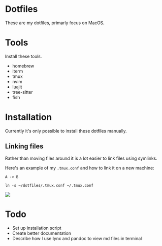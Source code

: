 # Dotfiles
These are my dotfiles, primarly focus on MacOS.

# Tools
Install these tools.
* homebrew
* iterm
* tmux
* nvim
* luajit
* tree-sitter
* fish

# Installation
Currently it's only possible to install these dotfiles manually.

## Linking files
Rather than moving files around it is a lot easier to link files using symlinks.

Here's an example of my `.tmux.conf` and how to link it on a new machine:
```mermaid flowchart LR
A -> B
```
`ln -s ~/dotfiles/.tmux.conf ~/.tmux.conf`

[![](https://mermaid.ink/img/pako:eNpNj7EKgzAQhl8l3NSCDu3oUKhG6FawbsYhmLMGTCIxoS3quzdWhN50_N93cP8EjREICTwtHzpSUqZJmGt141bUJI4vc4lvN5P0UBivxXHj6UpINlFs5CiNXrY4-x3cNc6EVgWOvnfkVP-z8mVmku_sXEMECq3iUoQfptVk4DpUyCAJq8CWB5EB00tQ_SC4w1xIZywkLe9HjIB7Zx4f3UDirMddopKHSmoLly9A_0pT)](https://mermaid-js.github.io/mermaid-live-editor/edit#pako:eNpNj7EKgzAQhl8l3NSCDu3oUKhG6FawbsYhmLMGTCIxoS3quzdWhN50_N93cP8EjREICTwtHzpSUqZJmGt141bUJI4vc4lvN5P0UBivxXHj6UpINlFs5CiNXrY4-x3cNc6EVgWOvnfkVP-z8mVmku_sXEMECq3iUoQfptVk4DpUyCAJq8CWB5EB00tQ_SC4w1xIZywkLe9HjIB7Zx4f3UDirMddopKHSmoLly9A_0pT)

# Todo
* Set up installation script
* Create better documentation
* Describe how I use lynx and pandoc to view md files in terminal

